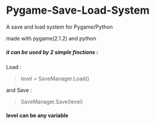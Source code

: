 # Pygame-Save-Load-System
A save and load system for Pygame/Python

made with pygame(2.1.2) and python
##### it can be used by 2 simple finctions :

Load :
>level = SaveManager.Load()
 
and Save :
>SaveManager.Save(level)
#### level can be any variable
